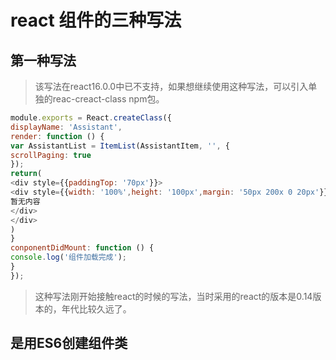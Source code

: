 # react 组件的三种写法

## 第一种写法

> 该写法在react16.0.0中已不支持，如果想继续使用这种写法，可以引入单独的reac-creact-class npm包。

```javascript
module.exports = React.createClass({
displayName: 'Assistant',
render: function () {
var AssistantList = ItemList(AssistantItem, '', {
scrollPaging: true
});
return(
<div style={{paddingTop: '70px'}}>
<div style={{width: '100%',height: '100px',margin: '50px 200x 0 20px'}}>
暂无内容
</div>
</div>
)
}
conponentDidMount: function () {
console.log('组件加载完成');
}
});
```

> 这种写法刚开始接触react的时候的写法，当时采用的react的版本是0.14版本的，年代比较久远了。

## 是用ES6创建组件类


